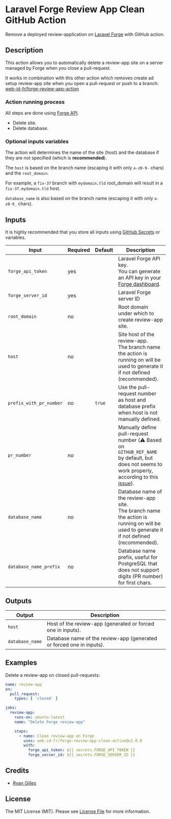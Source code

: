 # Laravel Forge Review App Clean GitHub Action

Remove a deployed review-application on [Laravel Forge](https://forge.laravel.com) with GitHub action.

## Description

This action allows you to automatically delete a review-app site on a server managed by Forge when you close a pull-request.

It works in combination with this other action which removes create ad setup review-app site when you open a pull-request or push to a branch:
[web-id-fr/forge-review-app-action](https://github.com/web-id-fr/forge-review-app-action)

### Action running process

All steps are done using [Forge API](https://forge.laravel.com/api-documentation).

- Delete site.
- Delete database.

### Optional inputs variables

The action will determines the name of the site (host) and the database if they are not specified (which is **recommended**).

The `host` is based on the branch name (escaping it with only `a-z0-9-` chars) and the `root_domain`.

For example, a `fix-37` branch with `mydomain.tld` root_domain will result in a `fix-37.mydomain.tld` host.

`database_name` is also based on the branch name (escaping it with only `a-z0-9_` chars).

## Inputs

It is highly recommended that you store all inputs using [GitHub Secrets](https://docs.github.com/en/actions/reference/encrypted-secrets) or variables.

| Input                   | Required | Default | Description                                                                                                                                                                                   |
|-------------------------|----------|---------|-----------------------------------------------------------------------------------------------------------------------------------------------------------------------------------------------|
| `forge_api_token`       | yes      |         | Laravel Forge API key.<br>You can generate an API key in your [Forge dashboard](https://forge.laravel.com/user-profile/api).                                                                  |
| `forge_server_id`       | yes      |         | Laravel Forge server ID                                                                                                                                                                       |
| `root_domain`           | no       |         | Root domain under which to create review-app site.                                                                                                                                            |
| `host`                  | no       |         | Site host of the review-app.<br>The branch name the action is running on will be used to generate it if not defined (recommended).                                                            |
| `prefix_with_pr_number` | no       | `true`  | Use the pull-request number as host and database prefix when host is not manually defined.                                                                                                    |
| `pr_number`             | no       |         | Manually define pull-request number (⚠️ Based on `GITHUB_REF_NAME` by default, but does not seems to work properly, according to this [issue](https://github.com/actions/runner/issues/256)). |
| `database_name`         | no       |         | Database name of the review-app site.<br>The branch name the action is running on will be used to generate it if not defined (recommended).                                                   |
| `database_name_prefix`  | no       |         | Database name prefix, useful for PostgreSQL that does not support digits (PR number) for first chars.                                                                                         |

## Outputs

| Output          | Description                                                          |
|-----------------|----------------------------------------------------------------------|
| `host`          | Host of the review-app (generated or forced one in inputs).          |
| `database_name` | Database name of the review-app (generated or forced one in inputs). |

## Examples

Delete a review-app on closed pull-requests:

```yml
name: review-app
on:
  pull_request:
    types: [ 'closed' ]

jobs:
  review-app:
    runs-on: ubuntu-latest
    name: "Delete Forge review-app"

    steps:
      - name: Clean review-app on Forge
        uses: web-id-fr/forge-review-app-clean-action@v1.0.0
        with:
          forge_api_token: ${{ secrets.FORGE_API_TOKEN }}
          forge_server_id: ${{ secrets.FORGE_SERVER_ID }}
```

## Credits

- [Ryan Gilles](https://www.linkedin.com/in/ryan-gilles-293680174/)

## License

The MIT License (MIT). Please see [License File](LICENSE.md) for more information.